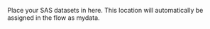 Place your SAS datasets in here. This location will automatically be assigned in the flow as mydata.
